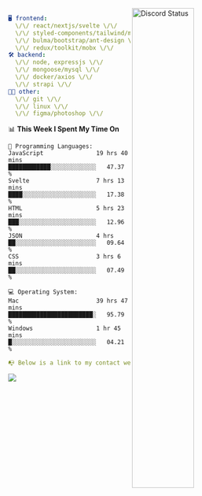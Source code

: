 
<a href="https://discord.com/users/279302975371870218" target="_blank">
    <img width="50%" align="right" alt="Discord Status" src="https://lanyard.cnrad.dev/api/279302975371870218?bg=161B22&borderRadius=5px%205px%200%200&hideTimestamp=true&idleMessage=Just%20chillin%27%20at%20the%20moment&animated=true">
</a>

```yaml
🖥️ frontend: 
  \/\/ react/nextjs/svelte \/\/
  \/\/ styled-components/tailwind/mui/
  \/\/ bulma/bootstrap/ant-design \/\/
  \/\/ redux/toolkit/mobx \/\/
🛠 backend: 
  \/\/ node, expressjs \/\/
  \/\/ mongoose/mysql \/\/
  \/\/ docker/axios \/\/
  \/\/ strapi \/\/
👨‍💻 other: 
  \/\/ git \/\/ 
  \/\/ linux \/\/
  \/\/ figma/photoshop \/\/
```
<!--START_SECTION:waka-->
📊 **This Week I Spent My Time On** 

```text
💬 Programming Languages: 
JavaScript               19 hrs 40 mins      ████████████░░░░░░░░░░░░░   47.37 % 
Svelte                   7 hrs 13 mins       ████░░░░░░░░░░░░░░░░░░░░░   17.38 % 
HTML                     5 hrs 23 mins       ███░░░░░░░░░░░░░░░░░░░░░░   12.96 % 
JSON                     4 hrs               ██░░░░░░░░░░░░░░░░░░░░░░░   09.64 % 
CSS                      3 hrs 6 mins        ██░░░░░░░░░░░░░░░░░░░░░░░   07.49 % 

💻 Operating System: 
Mac                      39 hrs 47 mins      ████████████████████████░   95.79 % 
Windows                  1 hr 45 mins        █░░░░░░░░░░░░░░░░░░░░░░░░   04.21 % 
```


<!--END_SECTION:waka-->
```yaml
📭 Below is a link to my contact website 
```
<a href="https://mxns.xyz" target="_black"> <img src="https://img.shields.io/badge/website-161B22?style=for-the-badge&logo=About.me&logoColor=white"></img> <a/>

